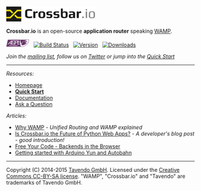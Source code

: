 [![Crossbar.io Logo](legal/crossbar_icon_and_text_vectorized.png)](http://crossbar.io/)

**Crossbar.io** is an open-source **application router** speaking [WAMP](http://wamp.ws/).

[![AGPL 3.0 Logo](legal/agplv3.png)](http://www.gnu.org/licenses/agpl-3.0.en.html)
&nbsp; [![Build Status](https://travis-ci.org/crossbario/crossbar.png?branch=master)](https://travis-ci.org/crossbario/crossbar)
&nbsp; [![Version](https://pypip.in/v/crossbar/badge.png)](https://pypi.python.org/pypi/crossbar)
&nbsp; [![Downloads](https://pypip.in/d/crossbar/badge.png)](https://pypi.python.org/pypi/crossbar)

*Join the [mailing list](http://groups.google.com/group/autobahnws), follow us on [Twitter](https://twitter.com/crossbario) or jump into the [Quick Start](http://crossbar.io/docs/Quick-Start/)*

------------

*Resources:*

* [Homepage](http://crossbar.io)
* **[Quick Start](http://crossbar.io/docs/Quick-Start/)**
* [Documentation](http://crossbar.io/docs/)
* [Ask a Question](http://stackoverflow.com/questions/ask?tags=crossbar,wamp)

*Articles:*

* [Why WAMP](http://wamp.ws/why/) - *Unified Routing and WAMP explained*
* [Is Crossbar.io the Future of Python Web Apps?](http://tavendo.com/blog/post/is-crossbar-the-future-of-python-web-apps/) - *A developer's blog post - good introduction!*
* [Free Your Code - Backends in the Browser](http://tavendo.com/blog/post/free-your-code-backends-in-the-browser/)
* [Getting started with Arduino Yun and Autobahn](http://tavendo.com/blog/post/arduino-yun-with-autobahn/)


------------

Copyright (C) 2014-2015 [Tavendo GmbH](http://www.tavendo.com). Licensed under the [Creative Commons CC-BY-SA license](http://creativecommons.org/licenses/by-sa/3.0/). "WAMP", "Crossbar.io" and "Tavendo" are trademarks of Tavendo GmbH.

